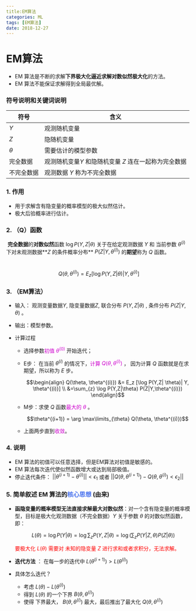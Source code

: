 ```yaml
---
title:EM算法
categories: ML
tags: [EM算法]
date: 2018-12-27
---
```


# EM算法

- EM 算法是不断的求解**下界极大化逼近求解对数似然极大化**的方法。
- EM 算法不能保证求解得到全局最优解。

### 符号说明和关键词说明

|符号 |含义|
|----|----|
|$Y$| 观测随机变量|
|$Z$| 隐随机变量|
|$\theta$| 需要估计的模型参数|
|完全数据| 观测随机变量$Y$ 和隐随机变量 $Z$ 连在一起称为完全数据 |
|不完全数据| 观测数据 $Y$ 称为不完全数据 |

### 1. 作用

- 用于求解含有隐变量的概率模型的极大似然估计。
- 极大后验概率进行估计。

### 2. （Q）函数

​	**完全数据**的**对数似然**函数 $\log P(Y, Z|\theta)$ 关于在给定观测数据 $Y$ 和 当前参数 $\theta^{(i)}$ 下对未观测数据**$Z$ 的条件概率分布** $P(Z|Y, \theta^{(i)})$ 的**期望**称为 $Q$ 函数。

​	$$Q(\theta, \theta^{(i)}) = E_z [\log P(Y,Z|\theta) |Y, \theta^{(i)}]$$

### 3. （EM算法）

- 输入： 观测变量数据$Y$,  隐变量数据$Z$, 联合分布 $P(Y,Z |\theta)$ , 条件分布 $P(Z|Y, \theta)$ 。

- 输出：模型参数。

- 计算过程

  - 选择参数<font color=#CD00CD>初值 $\theta^{(0)}$  </font>开始迭代；

  - E步： 在当前 $\theta^{(i)}$ 的情况下，<font color=#CD00CD>计算 $Q(\theta, \theta^{(i)})$</font> ， 因为计算 $Q$ 函数就是在求期望，所以称为 $E$ 步。

    $$\begin{align} Q(\theta, \theta^{(i)}) &= E_z [\log P(Y,Z| \theta)| Y, \theta^{(i)}] \\ &=\sum_{z} \log P(Y,Z|\theta) P(Z|Y,\theta^{(i)}) \end{align}$$ 

  - M步：求使 $Q$ 函数<font color=#CD00CD>最大的 $\theta$</font> 。 

    $$\theta^{(i+1)} = \arg \max\limits_{\theta} Q(\theta, \theta^{(i)})$$

  - 上面两步直到<font color=#CD00CD>收敛</font>。

### 4. 说明

- EM  算法的初值可以任意选择，但是EM算法对初值是敏感的。
- EM 算法每次迭代使似然函数增大或达到局部极值。
- 停止迭代条件： $||\theta^{(i+1)} - \theta^{(i)} || < \epsilon_1$ 或者 $|| Q(\theta, \theta^{(i+1)}) - Q(\theta, \theta^{(i)}) < \epsilon_2||$

### 5. 简单叙述 EM 算法的<font color=436EEE>核心思想</font> (由来)

- **函隐变量的概率模型无法直接求解最大对数似然**：对一个含有隐变量的概率模型，目标是极大化观测数据（不完全数据）$Y$ 关于参数 $\theta$ 的对数似然函数，即：

  $$L(\theta) = \log P(Y|\theta) = \log \sum_z P(Y,Z | \theta) = \log ( \sum_z P(Y|Z, \theta) P(Z|\theta))$$

  <font color=red>要极大化 $L(\theta)$ 需要对 未知的隐变量 $Z$ 进行求和或者求积分，无法求解。</font>

- **迭代方法** ： 在每一步的迭代中 $L (\theta^{(i+1)}) > L(\theta^{(i)})$ 

- 具体怎么迭代？

  - 考虑 $L(\theta) - L(\theta^{(i)})$ 
  - 得到  $L(\theta)$ 的一个下界 $B(\theta, \theta^{(i)})$
  - 使得 下界最大， $B(\theta, \theta^{(i )})$ 最大，最后推出了最大化 $Q(\theta, \theta^{(i)})$

